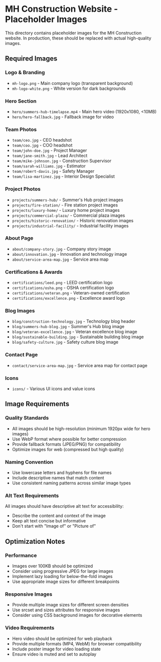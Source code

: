# MH Construction Website - Placeholder Images

This directory contains placeholder images for the MH Construction website. In production, these should be replaced with actual high-quality images.

## Required Images

### Logo & Branding
- `mh-logo.png` - Main company logo (transparent background)
- `mh-logo-white.png` - White version for dark backgrounds

### Hero Section
- `hero/summers-hub-timelapse.mp4` - Main hero video (1920x1080, <10MB)
- `hero/hero-fallback.jpg` - Fallback image for video

### Team Photos
- `team/ceo.jpg` - CEO headshot
- `team/coo.jpg` - COO headshot
- `team/john-doe.jpg` - Project Manager
- `team/jane-smith.jpg` - Lead Architect
- `team/mike-johnson.jpg` - Construction Supervisor
- `team/sarah-williams.jpg` - Estimator
- `team/robert-davis.jpg` - Safety Manager
- `team/lisa-martinez.jpg` - Interior Design Specialist

### Project Photos
- `projects/summers-hub/` - Summer's Hub project images
- `projects/fire-station/` - Fire station project images
- `projects/luxury-home/` - Luxury home project images
- `projects/commercial-plaza/` - Commercial plaza images
- `projects/historic-renovation/` - Historic renovation images
- `projects/industrial-facility/` - Industrial facility images

### About Page
- `about/company-story.jpg` - Company story image
- `about/innovation.jpg` - Innovation and technology image
- `about/service-area-map.jpg` - Service area map

### Certifications & Awards
- `certifications/leed.png` - LEED certification logo
- `certifications/osha.png` - OSHA certification logo
- `certifications/veteran.png` - Veteran-owned certification
- `certifications/excellence.png` - Excellence award logo

### Blog Images
- `blog/construction-technology.jpg` - Technology blog header
- `blog/summers-hub-blog.jpg` - Summer's Hub blog image
- `blog/veteran-excellence.jpg` - Veteran excellence blog image
- `blog/sustainable-building.jpg` - Sustainable building blog image
- `blog/safety-culture.jpg` - Safety culture blog image

### Contact Page
- `contact/service-area-map.jpg` - Service area map for contact page

### Icons
- `icons/` - Various UI icons and value icons

## Image Requirements

### Quality Standards
- All images should be high-resolution (minimum 1920px wide for hero images)
- Use WebP format where possible for better compression
- Provide fallback formats (JPEG/PNG) for compatibility
- Optimize images for web (compressed but high quality)

### Naming Convention
- Use lowercase letters and hyphens for file names
- Include descriptive names that match content
- Use consistent naming patterns across similar image types

### Alt Text Requirements
All images should have descriptive alt text for accessibility:
- Describe the content and context of the image
- Keep alt text concise but informative
- Don't start with "Image of" or "Picture of"

## Optimization Notes

### Performance
- Images over 100KB should be optimized
- Consider using progressive JPEG for large images
- Implement lazy loading for below-the-fold images
- Use appropriate image sizes for different breakpoints

### Responsive Images
- Provide multiple image sizes for different screen densities
- Use srcset and sizes attributes for responsive images
- Consider using CSS background images for decorative elements

### Video Requirements
- Hero video should be optimized for web playback
- Provide multiple formats (MP4, WebM) for browser compatibility
- Include poster image for video loading state
- Ensure video is muted and set to autoplay